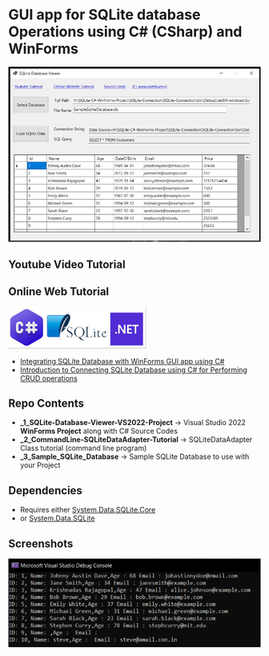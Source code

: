 # GUI app for SQLite database Operations using C# (CSharp) and WinForms

![Build your own sqlite gui app using c# on .net platform for crud operations](/_4_Screenshots/simple-sqlite-database-viewer.jpg)

## Youtube Video Tutorial

## Online Web Tutorial

![creating a gui app for displaying sqlite database on winforms](https://github.com/xanthium-enterprises/GUI-app-for-SQLite-database-CRUD-ops-using-CSharp-and-WinForms/blob/main/_4_Screenshots/sqlite-csharp-dotnet-source-code.jpg)

- [Integrating SQLite Database with WinForms GUI app using C# ](https://www.xanthium.in/building-csharp-sqlite-gui-crud-applications-using-winforms-api-tutorial)
- [Introduction to Connecting SQLite Database using C# for Performing CRUD operations](https://www.xanthium.in/cross-platform-create-connect-update-sqlite3-database-using-csharp-dotnet-platform)

## Repo Contents

 - **_1_SQLite-Database-Viewer-VS2022-Project**  -> Visual Studio 2022 **WinForms Project** along with C# Source Codes 
 - **_2_CommandLine-SQLiteDataAdapter-Tutorial** -> SQLiteDataAdapter Class tutorial (command line program)
 - **_3_Sample_SQLite_Database** -> Sample SQLite Database to use with your Project
 

## Dependencies

- Requires either [System.Data.SQLite.Core](https://www.nuget.org/packages/System.Data.SQLite.Core)
- or [System.Data.SQLite](https://www.nuget.org/packages/System.Data.SQLite)

## Screenshots

![](https://github.com/xanthium-enterprises/GUI-app-for-SQLite-database-CRUD-ops-using-CSharp-and-WinForms/blob/main/_4_Screenshots/sqlite_data_adapter_output.png)
 
